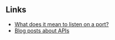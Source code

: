 ## Links
- [What does it mean to listen on a port?](https://paulbutler.org/2022/what-does-it-mean-to-listen-on-a-port/)
- [Blog posts about APIs](https://www.programmableweb.com/)
